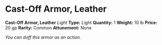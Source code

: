 # Cast-Off Armor, Leather

**Cast-Off Armor, Leather**
_Light_
**Type:** Light
**Quantity:** 1
**Weight:** 10 lb
**Price:** 20 gp
**Rarity:** Common
**Attunement:** None

*You can doff this armor as an action.*